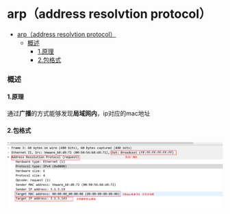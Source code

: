 # arp（address resolvtion protocol）

<!-- @import "[TOC]" {cmd="toc" depthFrom=1 depthTo=6 orderedList=false} -->
<!-- code_chunk_output -->

- [arp（address resolvtion protocol）](#arpaddress-resolvtion-protocol)
    - [概述](#概述)
      - [1.原理](#1原理)
      - [2.包格式](#2包格式)

<!-- /code_chunk_output -->

### 概述

#### 1.原理
通过**广播**的方式能够发现**局域网内**，ip对应的mac地址

#### 2.包格式
![](./imgs/arp_01.png)
